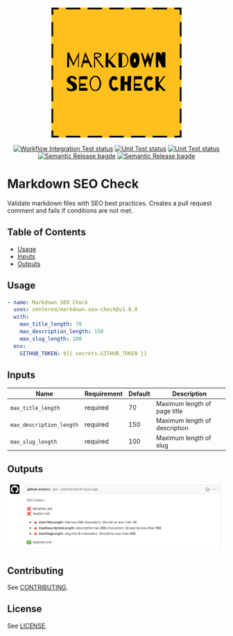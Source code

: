 <p align="center">
  <img src="res/markdowncheck.png">
</p>

<p align="center">
  <a href="https://github.com/zentered/markdown-seo-check/actions/workflows/seocheck.yml"><img alt="Workflow Integration Test status" src="https://github.com/zentered/markdown-seo-check/actions/workflows/seocheck.yml/badge.svg"></a>
  <a href="https://github.com/zentered/markdown-seo-check/actions/workflows/test.yml"><img alt="Unit Test status" src="https://github.com/zentered/markdown-seo-check/actions/workflows/test.yml/badge.svg"></a>
  <a href="https://github.com/zentered/markdown-seo-check/actions/workflows/publish.yml"><img alt="Unit Test status" src="https://github.com/zentered/markdown-seo-check/actions/workflows/publish.yml/badge.svg"></a>
  <a href="https://semantic-release.gitbook.io/semantic-release/"><img alt="Semantic Release bagde" src="https://img.shields.io/badge/%20%20%F0%9F%93%A6%F0%9F%9A%80-semantic--release-e10079.svg"></a>
  <a href="https://zentered.co"><img alt="Semantic Release bagde" src="https://img.shields.io/badge/>-Zentered-lightgrey?style=flat"></a>
</p>

# Markdown SEO Check

Validate markdown files with SEO best practices. Creates a pull request comment and fails if conditions are not met.

## Table of Contents

- [Usage](#usage)
- [Inputs](#inputs)
- [Outputs](#outputs)

## Usage

```yaml
- name: Markdown SEO Check
  uses: zentered/markdown-seo-check@v1.0.0
  with:
    max_title_length: 70
    max_description_length: 150
    max_slug_length: 100
  env:
    GITHUB_TOKEN: ${{ secrets.GITHUB_TOKEN }}
```

## Inputs

| Name                     | Requirement | Default | Description                   |
| ------------------------ | ----------- | ------- | ----------------------------- |
| `max_title_length`       | required    | 70      | Maximum length of page title  |
| `max_description_length` | required    | 150     | Maximum length of description |
| `max_slug_length`        | required    | 100     | Maximum length of slug        |

## Outputs

![screenshot of github comment](res/output.png)

## Contributing

See [CONTRIBUTING](CONTRIBUTING.md).

## License

See [LICENSE](LICENSE).
